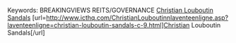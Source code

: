 Keywords: BREAKINGVIEWS REITS/GOVERNANCE
 <a href="http://www.icthq.com/ChristianLouboutinnlaventeenligne.asp?laventeenligne=christian-louboutin-sandals-c-9.html" >Christian Louboutin Sandals</a>
[url=http://www.icthq.com/ChristianLouboutinnlaventeenligne.asp?laventeenligne=christian-louboutin-sandals-c-9.html]Christian Louboutin Sandals[/url]